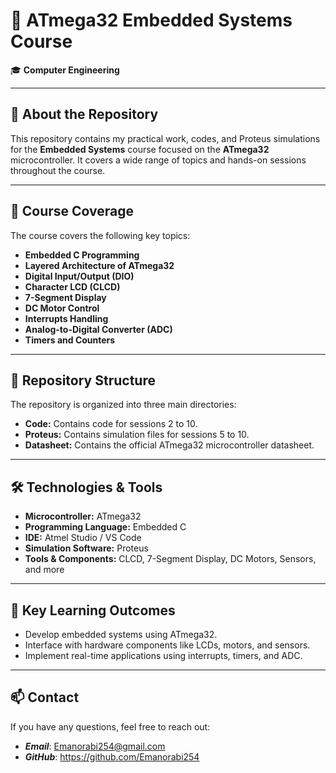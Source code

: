 # 🚀 ATmega32 Embedded Systems Course

🎓 **Computer Engineering**

---

## 📖 About the Repository
This repository contains my practical work, codes, and Proteus simulations for the **Embedded Systems** course focused on the **ATmega32** microcontroller. It covers a wide range of topics and hands-on sessions throughout the course.

---

## 🚦 Course Coverage
The course covers the following key topics:
- **Embedded C Programming**
- **Layered Architecture of ATmega32**
- **Digital Input/Output (DIO)**
- **Character LCD (CLCD)**
- **7-Segment Display**
- **DC Motor Control**
- **Interrupts Handling**
- **Analog-to-Digital Converter (ADC)**
- **Timers and Counters**

---

## 📂 Repository Structure
The repository is organized into three main directories:
- **Code:** Contains code for sessions 2 to 10.
- **Proteus:** Contains simulation files for sessions 5 to 10.
- **Datasheet:** Contains the official ATmega32 microcontroller datasheet.

---

## 🛠️ Technologies & Tools
- **Microcontroller:** ATmega32
- **Programming Language:** Embedded C
- **IDE:** Atmel Studio / VS Code
- **Simulation Software:** Proteus
- **Tools & Components:** CLCD, 7-Segment Display, DC Motors, Sensors, and more

---

## 🧠 Key Learning Outcomes
- Develop embedded systems using ATmega32.
- Interface with hardware components like LCDs, motors, and sensors.
- Implement real-time applications using interrupts, timers, and ADC.

---

## 📫 Contact
If you have any questions, feel free to reach out:

- ***Email***: Emanorabi254@gmail.com
- ***GitHub***: https://github.com/Emanorabi254
